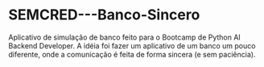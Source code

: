 # SEMCRED---Banco-Sincero
Aplicativo de simulação de banco feito para o Bootcamp de Python AI Backend Developer.
A idéia foi fazer um aplicativo de um banco um pouco diferente, onde a comunicação é feita de forma sincera (e sem paciência).
